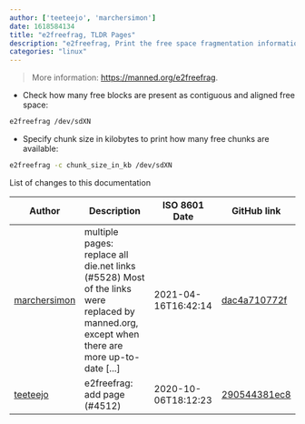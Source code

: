 ```yaml
---
author: ['teeteejo', 'marchersimon']
date: 1618584134
title: "e2freefrag, TLDR Pages"
description: "e2freefrag, Print the free space fragmentation information for ext2/ext3/ext4 filesystems."
categories: "linux"
---
```

> More information: <https://manned.org/e2freefrag>.

- Check how many free blocks are present as contiguous and aligned free space:

```bash
e2freefrag /dev/sdXN
```

- Specify chunk size in kilobytes to print how many free chunks are available:

```bash
e2freefrag -c chunk_size_in_kb /dev/sdXN
```
List of changes to this documentation


Author | Description | ISO 8601 Date | GitHub link
------|-----|-----|-----
[marchersimon](mailto:50295997+marchersimon@users.noreply.github.com) | multiple pages: replace all die.net links (#5528) Most of the links were replaced by manned.org, except when there are more up-to-date [...] | 2021-04-16T16:42:14 | [dac4a710772f](https://github.com/tldr-pages/tldr/commit/dac4a710772f9adef5b9883172fb30ed2416c0eb)
[teeteejo](mailto:72230915+teeteejo@users.noreply.github.com) | e2freefrag: add page (#4512) | 2020-10-06T18:12:23 | [290544381ec8](https://github.com/tldr-pages/tldr/commit/290544381ec806d819b20fb8fe5fbb5b5ba659da)

